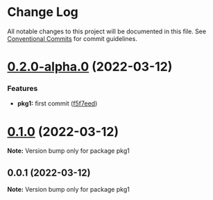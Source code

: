 # Change Log

All notable changes to this project will be documented in this file.
See [Conventional Commits](https://conventionalcommits.org) for commit guidelines.

# [0.2.0-alpha.0](https://github.com/dewen/prac-lerna/compare/v0.1.0...v0.2.0-alpha.0) (2022-03-12)


### Features

* **pkg1:** first commit ([f5f7eed](https://github.com/dewen/prac-lerna/commit/f5f7eed2050b0c01dbacb4c1003f21ceb70f4112))





# [0.1.0](https://github.com/dewen/prac-lerna/compare/v0.0.1...v0.1.0) (2022-03-12)

**Note:** Version bump only for package pkg1





## 0.0.1 (2022-03-12)

**Note:** Version bump only for package pkg1
